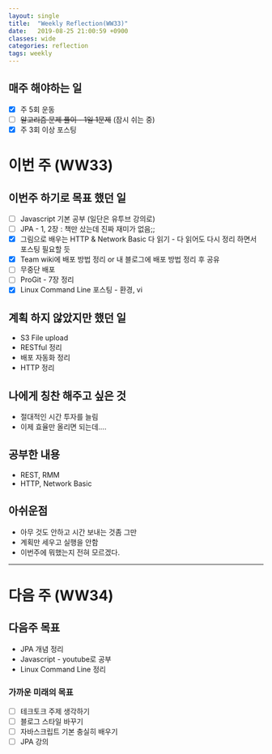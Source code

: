 ```yaml
---
layout: single
title:  "Weekly Reflection(WW33)"
date:   2019-08-25 21:00:59 +0900
classes: wide
categories: reflection
tags: weekly
---
```


## 매주 해야하는 일
- [x] 주 5회 운동
- [ ] ~~알고리즘 문제 풀이 - 1일 1문제~~ (잠시 쉬는 중)
- [x] 주 3회 이상 포스팅

# 이번 주 (WW33)

## 이번주 하기로 목표 했던 일

- [ ] Javascript 기본 공부 (일단은 유투브 강의로)
- [ ] JPA - 1, 2장 : 책만 샀는데 진짜 재미가 없음;;
- [x] 그림으로 배우는 HTTP & Network Basic 다 읽기 - 다 읽어도 다시 정리 하면서 포스팅 필요할 듯
- [x] Team wiki에 배포 방법 정리 or 내 블로그에 배포 방법 정리 후 공유
- [ ] 무중단 배포
- [ ] ProGit - 7장 정리
- [x] Linux Command Line 포스팅 - 환경, vi

## 계획 하지 않았지만 했던 일
* S3 File upload
* RESTful 정리
* 배포 자동화 정리
* HTTP 정리

## 나에게 칭찬 해주고 싶은 것
* 절대적인 시간 투자를 늘림
* 이제 효율만 올리면 되는데....

## 공부한 내용
* REST, RMM
* HTTP, Network Basic

## 아쉬운점
* 아무 것도 안하고 시간 보내는 것좀 그만
* 계획만 세우고 실행을 안함
* 이번주에 뭐했는지 전혀 모르겠다.

---


# 다음 주 (WW34)
## 다음주 목표
* JPA 개념 정리
* Javascript - youtube로 공부
* Linux Command Line 정리

### 가까운 미래의 목표
- [ ] 테크토크 주제 생각하기
- [ ] 블로그 스타일 바꾸기
- [ ] 자바스크립트 기본 충실히 배우기
- [ ] JPA 강의